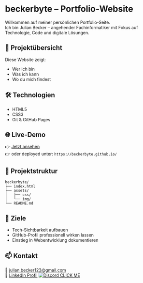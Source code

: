 # beckerbyte – Portfolio-Website

Willkommen auf meiner persönlichen Portfolio-Seite.  
Ich bin Julian Becker – angehender Fachinformatiker mit Fokus auf Technologie, Code und digitale Lösungen.

## 🚀 Projektübersicht

Diese Website zeigt:
- Wer ich bin
- Was ich kann
- Wo du mich findest

## 🛠️ Technologien

- HTML5
- CSS3
- Git & GitHub Pages

## 🌐 Live-Demo

👉 [Jetzt ansehen](https://beckerbyte.github.io/)  
👉 oder deployed unter: `https://beckerbyte.github.io/`

## 📂 Projektstruktur

```
beckerbyte/
├── index.html
├── assets/
│   ├── css/
│   └── img/
└── README.md
```

## 🧠 Ziele

- Tech-Sichtbarkeit aufbauen  
- GitHub-Profil professionell wirken lassen  
- Einstieg in Webentwicklung dokumentieren

## 📫 Kontakt

📧 julian.becker123@gmail.com  
🔗 [LinkedIn Profil](https://www.linkedin.com/in/julian-becker-8125b42b7/)
 [![Discord](https://img.icons8.com/color/24/000000/discord-logo.png) CLICK ME](https://discord.com/users/270226761256534027)
